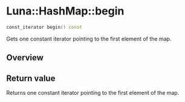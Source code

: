 # Luna::HashMap::begin

```c++
const_iterator begin() const
```

Gets one constant iterator pointing to the first element of the map. 

## Overview


## Return value
Returns one constant iterator pointing to the first element of the map. 

